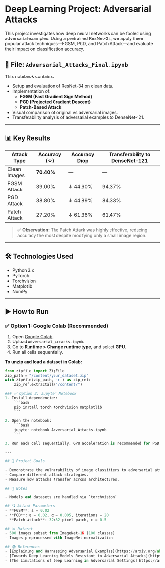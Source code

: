 # Deep Learning Project: Adversarial Attacks

This project investigates how deep neural networks can be fooled using adversarial examples. Using a pretrained ResNet-34, we apply three popular attack techniques—FGSM, PGD, and Patch Attack—and evaluate their impact on classification accuracy.

## 📁 File: `Adversarial_Attacks_Final.ipynb`

This notebook contains:
- Setup and evaluation of ResNet-34 on clean data.
- Implementation of:
  - **FGSM (Fast Gradient Sign Method)**
  - **PGD (Projected Gradient Descent)**
  - **Patch-Based Attack**
- Visual comparison of original vs adversarial images.
- Transferability analysis of adversarial examples to DenseNet-121.

---

## 📊 Key Results

| Attack Type     | Accuracy (↓) | Accuracy Drop | Transferability to DenseNet-121 |
|-----------------|--------------|----------------|-------------------------------|
| Clean Images    | **70.40%**   | —              | —                             |
| FGSM Attack     | 39.00%       | ↓ 44.60%       | 94.37%                         |
| PGD Attack      | 38.80%       | ↓ 44.89%       | 84.33%                         |
| Patch Attack    | 27.20%       | ↓ 61.36%       | 61.47%                         |

> ✅ **Observation:** The Patch Attack was highly effective, reducing accuracy the most despite modifying only a small image region.

---

## 🛠️ Technologies Used

- Python 3.x
- PyTorch
- Torchvision
- Matplotlib
- NumPy

---

## ▶️ How to Run

### ✅ Option 1: Google Colab (Recommended)
1. Open [Google Colab](https://colab.research.google.com/).
2. Upload `Adversarial_Attacks.ipynb`.
3. Go to **Runtime > Change runtime type**, and select **GPU**.
4. Run all cells sequentially.

**To unzip and load a dataset in Colab:**
```python
from zipfile import ZipFile
zip_path = "/content/your_dataset.zip"
with ZipFile(zip_path, 'r') as zip_ref:
    zip_ref.extractall("/content/")

### ✅ Option 2: Jupyter Notebook
1. Install dependencies:
    ```bash
    pip install torch torchvision matplotlib
    ```

2. Open the notebook:
    ```bash
    jupyter notebook Adversarial_Attacks.ipynb
    ```

3. Run each cell sequentially. GPU acceleration is recommended for PGD and Patch attacks.

---

## 🎯 Project Goals

- Demonstrate the vulnerability of image classifiers to adversarial attacks.
- Compare different attack strategies.
- Measure how attacks transfer across architectures.

## 📎 Notes

- Models and datasets are handled via `torchvision`

## 🔍 Attack Parameters
- **FGSM**: ε = 0.02
- **PGD**: ε = 0.02, α = 0.005, iterations = 20
- **Patch Attack**: 32×32 pixel patch, ε = 0.5

## 📊 Dataset
- 500 images subset from ImageNet-1K (100 classes)
- Images preprocessed with ImageNet normalization

## 📚 References
- [Explaining and Harnessing Adversarial Examples](https://arxiv.org/abs/1412.6572) (Goodfellow et al., 2014)
- [Towards Deep Learning Models Resistant to Adversarial Attacks](https://arxiv.org/abs/1706.06083) (Madry et al., 2017)
- [The Limitations of Deep Learning in Adversarial Settings](https://arxiv.org/abs/1511.07528) (Papernot et al., 2015)

